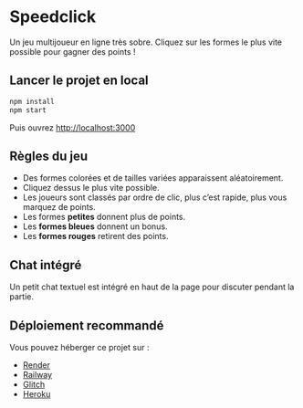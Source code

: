 # Speedclick

Un jeu multijoueur en ligne très sobre. Cliquez sur les formes le plus vite possible pour gagner des points !

## Lancer le projet en local

```bash
npm install
npm start
```

Puis ouvrez [http://localhost:3000](http://localhost:3000)

## Règles du jeu

- Des formes colorées et de tailles variées apparaissent aléatoirement.
- Cliquez dessus le plus vite possible.
- Les joueurs sont classés par ordre de clic, plus c’est rapide, plus vous marquez de points.
- Les formes **petites** donnent plus de points.
- Les **formes bleues** donnent un bonus.
- Les **formes rouges** retirent des points.

## Chat intégré

Un petit chat textuel est intégré en haut de la page pour discuter pendant la partie.

## Déploiement recommandé


Vous pouvez héberger ce projet sur :
- [Render](https://render.com)
- [Railway](https://railway.app)
- [Glitch](https://glitch.com)
- [Heroku](https://heroku.com)
